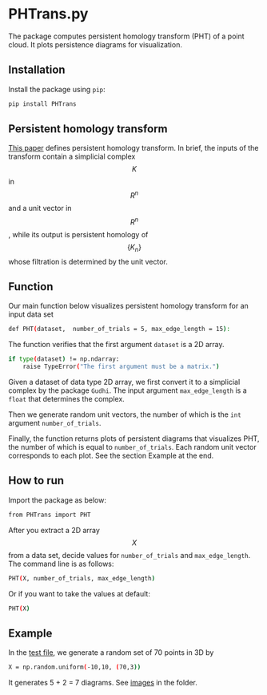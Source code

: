 # PHTrans.py
The package computes persistent homology transform (PHT) of a point cloud. It plots persistence diagrams for visualization.
## Installation
Install the package using `pip`:

```bash
pip install PHTrans
```
## Persistent homology transform
[This paper](https://arxiv.org/pdf/1310.1030) defines persistent homology transform. In brief, the inputs of the transform contain a simplicial complex $$K$$ in $$R^n$$ and a unit vector in $$R^n$$, while its output is persistent homology of $$\{K_n\}$$ whose filtration is determined by the unit vector.
## Function
Our main function below visualizes persistent homology transform for an input data set 
```bash
def PHT(dataset,  number_of_trials = 5, max_edge_length = 15):
```
The function verifies that the first argument `dataset` is a 2D array. 
```bash
if type(dataset) != np.ndarray:
    raise TypeError("The first argument must be a matrix.")
```
Given a dataset of data type 2D array, we first convert it to a simplicial complex by the package `Gudhi`. The input argument `max_edge_length` is a `float` that determines the complex. 

Then we generate random unit vectors, the number of which is the `int` argument `number_of_trials`.

Finally, the function returns plots of persistent diagrams that visualizes PHT, the number of which is equal to `number_of_trials`. Each random unit vector corresponds to each plot. See the section Example at the end.
## How to run
Import the package as below:
```bash
from PHTrans import PHT
```
After you extract a 2D array $$X$$ from a data set, decide values for `number_of_trials` and `max_edge_length`. The command line is as follows:
```bash
PHT(X, number_of_trials, max_edge_length)
```
Or if you want to take the values at default:
```bash
PHT(X)
```
## Example
In the [test file](https://github.com/zejingwa/PHTrans/blob/main/PHTrans/test1.1.py), we generate a random set of 70 points in 3D by
```bash
X = np.random.uniform(-10,10, (70,3))
```
It generates 5 + 2 = 7 diagrams. See [images](https://github.com/zejingwa/PHTrans) in the folder.


